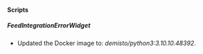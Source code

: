 
#### Scripts
##### FeedIntegrationErrorWidget
- Updated the Docker image to: *demisto/python3:3.10.10.48392*.